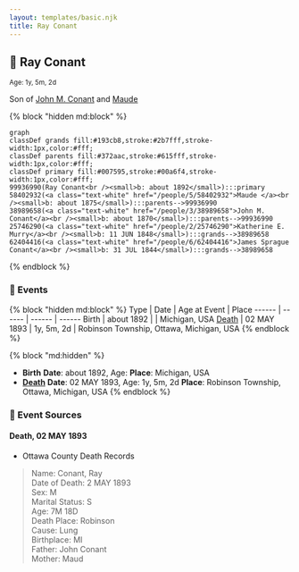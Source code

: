 ```yaml
---
layout: templates/basic.njk
title: Ray Conant
---
```

## 🔵 Ray Conant
<small>Age: 1y, 5m, 2d</small>

Son of [John M. Conant](/people/3/38989658) and [Maude ](/people/5/58402932)

{% block "hidden md:block" %}
```mermaid
graph
classDef grands fill:#193cb8,stroke:#2b7fff,stroke-width:1px,color:#fff;
classDef parents fill:#372aac,stroke:#615fff,stroke-width:1px,color:#fff;
classDef primary fill:#007595,stroke:#00a6f4,stroke-width:1px,color:#fff;
99936990(Ray Conant<br /><small>b: about 1892</small>):::primary
58402932(<a class="text-white" href="/people/5/58402932">Maude </a><br /><small>b: about 1875</small>):::parents-->99936990
38989658(<a class="text-white" href="/people/3/38989658">John M. Conant</a><br /><small>b: about 1870</small>):::parents-->99936990
25746290(<a class="text-white" href="/people/2/25746290">Katherine E. Murry</a><br /><small>b: 11 JUN 1848</small>):::grands-->38989658
62404416(<a class="text-white" href="/people/6/62404416">James Sprague Conant</a><br /><small>b: 31 JUL 1844</small>):::grands-->38989658
```
{% endblock %}

### 📆 Events

{% block "hidden md:block" %}
Type | Date | Age at Event | Place
------ | ------ | ------ | ------
Birth | about 1892 |  | Michigan, USA
[Death](#event-event-3) | 02 MAY 1893 | 1y, 5m, 2d | Robinson Township, Ottawa, Michigan, USA
{% endblock %}

{% block "md:hidden" %}
- **Birth**
**Date**: about 1892, Age:
**Place**: Michigan, USA
- **[Death](#event-event-3)**
**Date**: 02 MAY 1893, Age: 1y, 5m, 2d
**Place**: Robinson Township, Ottawa, Michigan, USA
{% endblock %}

### 📰 Event Sources

#### <a id="event-event-3"></a> Death, 02 MAY 1893
* Ottawa County Death Records
>   
  > Name: Conant, Ray  
  > Date of Death: 2 MAY 1893  
  > Sex: M  
  > Marital Status: S  
  > Age: 7M 18D  
  > Death Place: Robinson  
  > Cause: Lung  
  > Birthplace: MI  
  > Father: John Conant  
  > Mother: Maud
